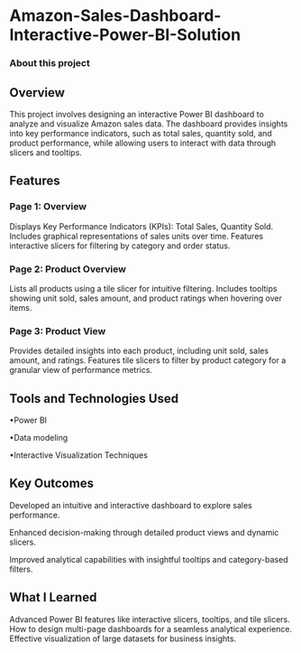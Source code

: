# Amazon-Sales-Dashboard-Interactive-Power-BI-Solution

### About this project

 
## Overview
This project involves designing an interactive Power BI dashboard to analyze and visualize Amazon sales data. The dashboard provides insights into key performance indicators, such as total sales, quantity sold, and product performance, while allowing users to interact with data through slicers and tooltips.

 

 
## Features
### Page 1: Overview

Displays Key Performance Indicators (KPIs): Total Sales, Quantity Sold.
Includes graphical representations of sales units over time.
Features interactive slicers for filtering by category and order status.
### Page 2: Product Overview

Lists all products using a tile slicer for intuitive filtering.
Includes tooltips showing unit sold, sales amount, and product ratings when hovering over items.
### Page 3: Product View

Provides detailed insights into each product, including unit sold, sales amount, and ratings.
Features tile slicers to filter by product category for a granular view of performance metrics.
 

 
## Tools and Technologies Used
•Power BI

•Data modeling

•Interactive Visualization Techniques
 

 
## Key Outcomes
Developed an intuitive and interactive dashboard to explore sales performance.

Enhanced decision-making through detailed product views and dynamic slicers.

Improved analytical capabilities with insightful tooltips and category-based filters.
 

 
## What I Learned
Advanced Power BI features like interactive slicers, tooltips, and tile slicers.
How to design multi-page dashboards for a seamless analytical experience.
Effective visualization of large datasets for business insights.
 
